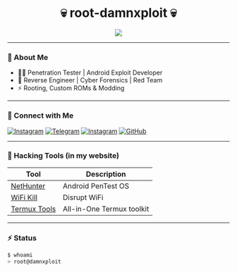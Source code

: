 <h1 align="center">💀 root-damnxploit 💀</h1>

<p align="center">
  <img src="https://readme-typing-svg.herokuapp.com/?lines=Welcome+to+my+Dark+Hub!;Ethical+Hacker+%26+Security+Enthusiast;&center=true&width=500&height=45">
</p>

---

### 🧠 About Me

- 👨‍💻 Penetration Tester | Android Exploit Developer  
- 📱 Reverse Engineer | Cyber Forensics | Red Team  
- ⚡ Rooting, Custom ROMs & Modding

---

### 🔗 Connect with Me

[![Instagram](https://img.shields.io/badge/@your_ig_handle-black?style=flat&logo=instagram)](https://instagram.com/is.shagihh)
[![Telegram](https://img.shields.io/badge/Telegram-darkblue?style=flat&logo=telegram)](https://t.me/xploutdamn)
[![Instagram](https://img.shields.io/badge/@your_ig_handle-black?style=flat&logo=instagram)](https://instagram.com/damnxploit)
[![GitHub](https://img.shields.io/badge/GitHub-%2312100E.svg?style=flat&logo=github)](https://github.com/M4N30x83)

---

### 🧰 Hacking Tools (in my website)

| Tool | Description |
|------|-------------|
| [NetHunter](https://your-site.com/tools/nethunter.apk) | Android PenTest OS |
| [WiFi Kill](https://your-site.com/tools/wifikill.apk) | Disrupt WiFi |
| [Termux Tools](https://your-site.com/tools/termux-bundle.zip) | All-in-One Termux toolkit |

---

### ⚡ Status

```bash
$ whoami
> root@damnxploit
